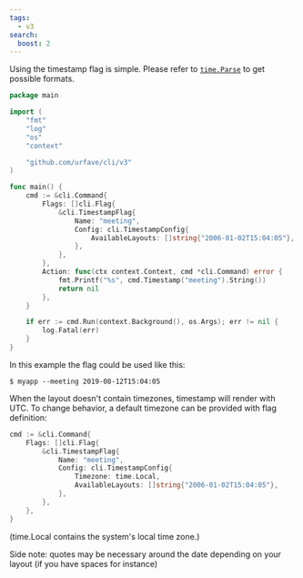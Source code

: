 ```yaml
---
tags:
  - v3
search:
  boost: 2
---
```


Using the timestamp flag is simple. Please refer to
[`time.Parse`](https://golang.org/pkg/time/#example_Parse) to get possible
formats.

<!-- {
  "args": ["&#45;&#45;meeting", "2019-08-12T15:04:05"],
  "output": "2019\\-08\\-12 15\\:04\\:05 \\+0000 UTC"
} -->
```go
package main

import (
	"fmt"
	"log"
	"os"
	"context"

	"github.com/urfave/cli/v3"
)

func main() {
	cmd := &cli.Command{
		Flags: []cli.Flag{
			&cli.TimestampFlag{
				Name: "meeting", 
				Config: cli.TimestampConfig{
					AvailableLayouts: []string{"2006-01-02T15:04:05"},
				},
			},
		},
		Action: func(ctx context.Context, cmd *cli.Command) error {
			fmt.Printf("%s", cmd.Timestamp("meeting").String())
			return nil
		},
	}

	if err := cmd.Run(context.Background(), os.Args); err != nil {
		log.Fatal(err)
	}
}
```

In this example the flag could be used like this:

```sh-session
$ myapp --meeting 2019-08-12T15:04:05
```

When the layout doesn't contain timezones, timestamp will render with UTC. To
change behavior, a default timezone can be provided with flag definition:

```go
cmd := &cli.Command{
	Flags: []cli.Flag{
		&cli.TimestampFlag{
			Name: "meeting",
			Config: cli.TimestampConfig{
				Timezone: time.Local,
				AvailableLayouts: []string{"2006-01-02T15:04:05"},
			},
		},
	},
}
```

(time.Local contains the system's local time zone.)

Side note: quotes may be necessary around the date depending on your layout (if
you have spaces for instance)

